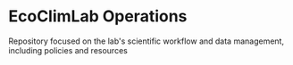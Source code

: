 # EcoClimLab Operations

Repository focused on the lab's scientific workflow and data management, including policies and resources 
